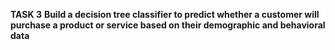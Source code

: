 **TASK 3**
**Build a decision tree classifier to predict whether a customer will purchase a product or service based on their demographic and behavioral data**

